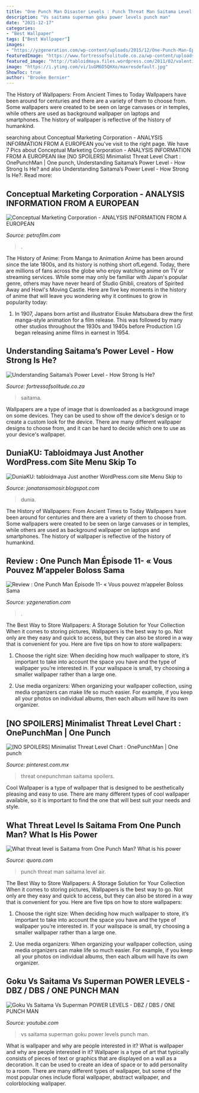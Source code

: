 ```yaml
---
title: "One Punch Man Disaster Levels : Punch Threat Man Saitama Level Air"
description: "Vs saitama superman goku power levels punch man"
date: "2021-12-17"
categories:
- "Best Wallpaper"
tags: ["Best Wallpaper"]
images:
- "https://yzgeneration.com/wp-content/uploads/2015/12/One-Punch-Man-Épisode-11-Cover.png"
featuredImage: "https://www.fortressofsolitude.co.za/wp-content/uploads/2021/07/All-Might-Anime-Power-Levels-scaled.jpg"
featured_image: "http://tabloidmaya.files.wordpress.com/2011/02/valentine-walpapers-19.jpg"
image: "https://i.ytimg.com/vi/1uGM6D5QHXo/maxresdefault.jpg"
ShowToc: true
author: "Brooke Bernier"
---
```



The History of Wallpapers: From Ancient Times to Today
Wallpapers have been around for centuries and there are a variety of them to choose from. Some wallpapers were created to be seen on large canvases or in temples, while others are used as background wallpaper on laptops and smartphones. The history of wallpaper is reflective of the history of humankind.

	

		
searching about Conceptual Marketing Corporation - ANALYSIS INFORMATION FROM A EUROPEAN you've visit to the right page. We have 7 Pics about Conceptual Marketing Corporation - ANALYSIS INFORMATION FROM A EUROPEAN like [NO SPOILERS] Minimalist Threat Level Chart : OnePunchMan | One punch, Understanding Saitama’s Power Level - How Strong Is He? and also Understanding Saitama’s Power Level - How Strong Is He?. Read more:
		
    
## Conceptual Marketing Corporation - ANALYSIS INFORMATION FROM A EUROPEAN

<img loading=lazy src="https://www.petrofilm.com/yahoo_site_admin/assets/images/south_pars_B.282134753_std.jpg" onerror="this.onerror=null;this.src='https://tse4.mm.bing.net/th?id=OIP.jJpFw_ZGI7x90n6ROVzuVQHaCy&amp;pid=15.1';" alt="Conceptual Marketing Corporation - ANALYSIS INFORMATION FROM A EUROPEAN">

_Source: petrofilm.com_

>. 

	

The History of Anime: From Manga to Animation
Anime has been around since the late 1800s, and its history is nothing short ofLegend. Today, there are millions of fans across the globe who enjoy watching anime on TV or streaming services. While some may only be familiar with Japan's popular genre, others may have never heard of Studio Ghibli, creators of Spirited Away and Howl's Moving Castle. Here are five key moments in the history of anime that will leave you wondering why it continues to grow in popularity today:
1) In 1907, Japans born artist and illustrator Eisuke Matsubara drew the first manga-style animation for a film release. This was followed by many other studios throughout the 1930s and 1940s before Production I.G began releasing anime films in earnest in 1954.

    
## Understanding Saitama’s Power Level - How Strong Is He?

<img loading=lazy src="https://www.fortressofsolitude.co.za/wp-content/uploads/2021/07/All-Might-Anime-Power-Levels-scaled.jpg" onerror="this.onerror=null;this.src='https://tse3.mm.bing.net/th?id=OIP.Obn1yeJdh9WbkeoOwUu5IgHaEK&amp;pid=15.1';" alt="Understanding Saitama’s Power Level - How Strong Is He?">

_Source: fortressofsolitude.co.za_

>saitama. 

	

Wallpapers are a type of image that is downloaded as a background image on some devices. They can be used to show off the device's design or to create a custom look for the device. There are many different wallpaper designs to choose from, and it can be hard to decide which one to use as your device's wallpaper.

    
## DuniaKU: Tabloidmaya Just Another WordPress.com Site Menu Skip To

<img loading=lazy src="http://tabloidmaya.files.wordpress.com/2011/02/valentine-walpapers-19.jpg" onerror="this.onerror=null;this.src='https://tse2.mm.bing.net/th?id=OIP.WrTD9gZ4x3eGz_B3BWwd4QHaEo&amp;pid=15.1';" alt="DuniaKU: tabloidmaya Just another WordPress.com site Menu Skip to">

_Source: jonatansamosir.blogspot.com_

>dunia. 

	

The History of Wallpapers: From Ancient Times to Today
Wallpapers have been around for centuries and there are a variety of them to choose from. Some wallpapers were created to be seen on large canvases or in temples, while others are used as background wallpaper on laptops and smartphones. The history of wallpaper is reflective of the history of humankind.

    
## Review : One Punch Man Épisode 11- « Vous Pouvez M’appeler Boloss Sama

<img loading=lazy src="https://yzgeneration.com/wp-content/uploads/2015/12/One-Punch-Man-Épisode-11-Cover.png" onerror="this.onerror=null;this.src='https://tse4.mm.bing.net/th?id=OIP.2ODm_o9KN7TBfPqzBJpSpwHaEJ&amp;pid=15.1';" alt="Review : One Punch Man Épisode 11- « Vous pouvez m’appeler Boloss Sama">

_Source: yzgeneration.com_

>. 

	

The Best Way to Store Wallpapers: A Storage Solution for Your Collection
When it comes to storing pictures, Wallpapers is the best way to go. Not only are they easy and quick to access, but they can also be stored in a way that is convenient for you. Here are five tips on how to store wallpapers:
1) Choose the right size: When deciding how much wallpaper to store, it’s important to take into account the space you have and the type of wallpaper you’re interested in. If your wallspace is small, try choosing a smaller wallpaper rather than a large one.

2) Use media organizers: When organizing your wallpaper collection, using media organizers can make life so much easier. For example, if you keep all your photos on individual albums, then each album will have its own organizer.

    
## [NO SPOILERS] Minimalist Threat Level Chart : OnePunchMan | One Punch

<img loading=lazy src="https://i.pinimg.com/736x/cb/71/b6/cb71b6260a6f435deda0a23a795fb893.jpg" onerror="this.onerror=null;this.src='https://tse1.mm.bing.net/th?id=OIP.SO_6Kbq6YKAtfHSyTyRNqQHaO0&amp;pid=15.1';" alt="[NO SPOILERS] Minimalist Threat Level Chart : OnePunchMan | One punch">

_Source: pinterest.com.mx_

>threat onepunchman saitama spoilers. 

	

Cool Wallpaper is a type of wallpaper that is designed to be aesthetically pleasing and easy to use. There are many different types of cool wallpaper available, so it is important to find the one that will best suit your needs and style.

    
## What Threat Level Is Saitama From One Punch Man? What Is His Power

<img loading=lazy src="https://qph.fs.quoracdn.net/main-qimg-cbbe31d351d1ca7a02d0cc53ff1ae553-c" onerror="this.onerror=null;this.src='https://tse1.mm.bing.net/th?id=OIP.lC_-Ivrb0abZ0jznaGfegAHaFU&amp;pid=15.1';" alt="What threat level is Saitama from One Punch Man? What is his power">

_Source: quora.com_

>punch threat man saitama level air. 

	

The Best Way to Store Wallpapers: A Storage Solution for Your Collection
When it comes to storing pictures, Wallpapers is the best way to go. Not only are they easy and quick to access, but they can also be stored in a way that is convenient for you. Here are five tips on how to store wallpapers:
1) Choose the right size: When deciding how much wallpaper to store, it’s important to take into account the space you have and the type of wallpaper you’re interested in. If your wallspace is small, try choosing a smaller wallpaper rather than a large one.

2) Use media organizers: When organizing your wallpaper collection, using media organizers can make life so much easier. For example, if you keep all your photos on individual albums, then each album will have its own organizer.

    
## Goku Vs Saitama Vs Superman POWER LEVELS - DBZ / DBS / ONE PUNCH MAN

<img loading=lazy src="https://i.ytimg.com/vi/1uGM6D5QHXo/maxresdefault.jpg" onerror="this.onerror=null;this.src='https://tse4.mm.bing.net/th?id=OIP.VgzJG_TJeOQEgk0gPgMKVgHaEK&amp;pid=15.1';" alt="Goku Vs Saitama Vs Superman POWER LEVELS - DBZ / DBS / ONE PUNCH MAN">

_Source: youtube.com_

>vs saitama superman goku power levels punch man. 

	

What is wallpaper and why are people interested in it?
What is wallpaper and why are people interested in it?
Wallpaper is a type of art that typically consists of pieces of text or graphics that are displayed on a wall as a decoration. It can be used to create an idea of space or to add personality to a room. There are many different types of wallpaper, but some of the most popular ones include floral wallpaper, abstract wallpaper, and colorblocking wallpaper.

